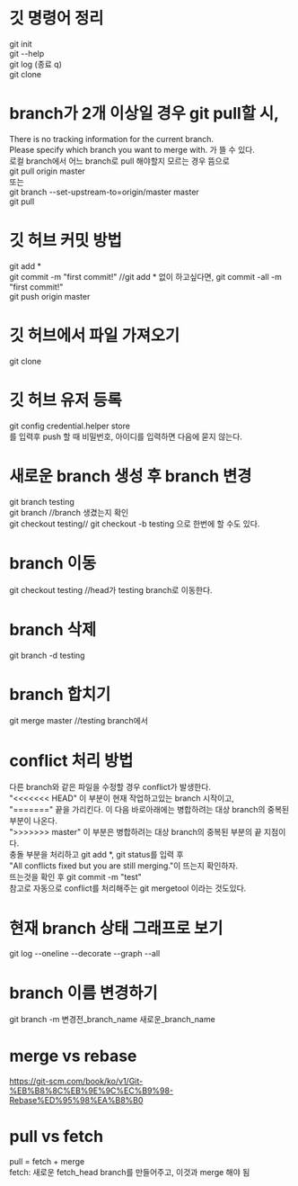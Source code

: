 # 깃 명령어 정리 <br>
git init<br>
git --help<br> 
git log (종료 q)<br>
git clone<br>
# branch가 2개 이상일 경우 git pull할 시,<br>
There is no tracking information for the current branch.<br>
Please specify which branch you want to merge with. 가 뜰 수 있다.<br>
로컬 branch에서 어느 branch로 pull 해야할지 모르는 경우 뜸으로<br>
git pull origin master<br>
또는<br>
git branch --set-upstream-to=origin/master master<br>
git pull<br>
# 깃 허브 커밋 방법
git add * <br>
git commit -m "first commit!" //git add * 없이 하고싶다면, git commit -all -m "first commit!"<br>
git push origin master <br>
# 깃 허브에서 파일 가져오기
git clone <url><br>
# 깃 허브 유저 등록
git config credential.helper store<br>
를 입력후 push 할 때 비밀번호, 아이디를 입력하면 다음에 묻지 않는다.<br>

# 새로운 branch 생성 후 branch 변경
git branch testing<br>
git branch //branch 생겼는지 확인<br>
git checkout testing// git checkout -b testing 으로 한번에 할 수도 있다.<br>
# branch 이동
git checkout testing //head가 testing branch로 이동한다.<br>
# branch 삭제
git branch -d testing
# branch 합치기
git merge master //testing branch에서
# conflict 처리 방법
다른 branch와 같은 파일을 수정할 경우 conflict가 발생한다.<br>
"<<<<<<< HEAD" 이 부분이 현재 작업하고있는 branch 시작이고,<br>
"=======" 끝을 가리킨다. 이 다음 바로아래에는 병합하려는 대상 branch의 중복된 부분이 나온다.<br>
">>>>>>> master" 이 부분은 병합하려는 대상 branch의 중복된 부분의 끝 지점이다.<br>
충돌 부분을 처리하고 git add *, git status를 입력 후<br>
"All conflicts fixed but you are still merging."이 뜨는지 확인하자.<br>
뜨는것을 확인 후 git commit -m "test"<br>
참고로 자동으로 conflict를 처리해주는 git mergetool 이라는 것도있다.<br>
# 현재 branch 상태 그래프로 보기
git log --oneline --decorate --graph --all
# branch 이름 변경하기
git branch -m 변경전_branch_name 새로운_branch_name
# merge vs rebase
<https://git-scm.com/book/ko/v1/Git-%EB%B8%8C%EB%9E%9C%EC%B9%98-Rebase%ED%95%98%EA%B8%B0><br>
# pull vs fetch
pull = fetch + merge<br>
fetch: 새로운 fetch_head branch를 만들어주고, 이것과 merge 해야 됨





